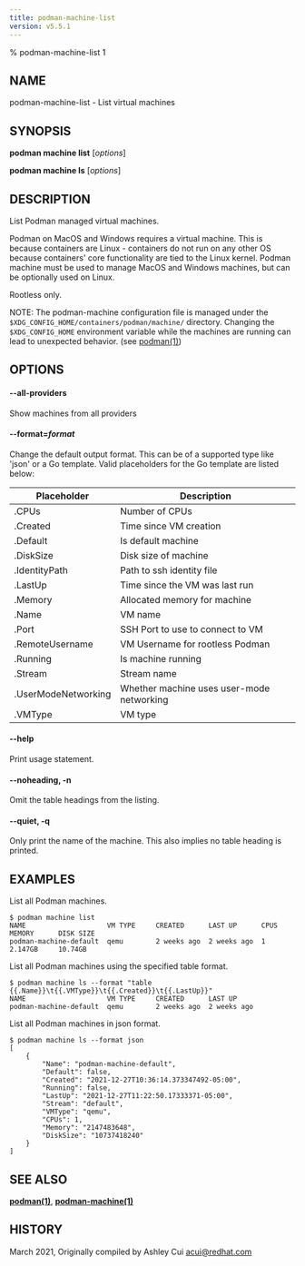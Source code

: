 ```yaml
---
title: podman-machine-list
version: v5.5.1
---
```


% podman-machine-list 1

## NAME
podman\-machine\-list - List virtual machines

## SYNOPSIS
**podman machine list** [*options*]

**podman machine ls** [*options*]

## DESCRIPTION

List Podman managed virtual machines.

Podman on MacOS and Windows requires a virtual machine. This is because containers are Linux -
containers do not run on any other OS because containers' core functionality are
tied to the Linux kernel. Podman machine must be used to manage MacOS and Windows machines,
but can be optionally used on Linux.

Rootless only.

NOTE: The podman-machine configuration file is managed under the
`$XDG_CONFIG_HOME/containers/podman/machine/` directory. Changing the `$XDG_CONFIG_HOME`
environment variable while the machines are running can lead to unexpected behavior.
(see [podman(1)](podman.1.md))

## OPTIONS

#### **--all-providers**

Show machines from all providers

#### **--format**=*format*

Change the default output format.  This can be of a supported type like 'json'
or a Go template.
Valid placeholders for the Go template are listed below:

| **Placeholder**     | **Description**                           |
| ------------------- | ----------------------------------------- |
| .CPUs               | Number of CPUs                            |
| .Created            | Time since VM creation                    |
| .Default            | Is default machine                        |
| .DiskSize           | Disk size of machine                      |
| .IdentityPath       | Path to ssh identity file                 |
| .LastUp             | Time since the VM was last run            |
| .Memory             | Allocated memory for machine              |
| .Name               | VM name                                   |
| .Port               | SSH Port to use to connect to VM          |
| .RemoteUsername     | VM Username for rootless Podman           |
| .Running            | Is machine running                        |
| .Stream             | Stream name                               |
| .UserModeNetworking | Whether machine uses user-mode networking |
| .VMType             | VM type                                   |

#### **--help**

Print usage statement.


[//]: # (BEGIN included file options/noheading.md)
#### **--noheading**, **-n**

Omit the table headings from the listing.

[//]: # (END   included file options/noheading.md)

#### **--quiet**, **-q**

Only print the name of the machine. This also implies no table heading
is printed.

## EXAMPLES

List all Podman machines.
```
$ podman machine list
NAME                    VM TYPE     CREATED      LAST UP      CPUS        MEMORY      DISK SIZE
podman-machine-default  qemu        2 weeks ago  2 weeks ago  1           2.147GB     10.74GB
```

List all Podman machines using the specified table format.
```
$ podman machine ls --format "table {{.Name}}\t{{.VMType}}\t{{.Created}}\t{{.LastUp}}"
NAME                    VM TYPE     CREATED      LAST UP
podman-machine-default  qemu        2 weeks ago  2 weeks ago
```

List all Podman machines in json format.
```
$ podman machine ls --format json
[
    {
        "Name": "podman-machine-default",
        "Default": false,
        "Created": "2021-12-27T10:36:14.373347492-05:00",
        "Running": false,
        "LastUp": "2021-12-27T11:22:50.17333371-05:00",
        "Stream": "default",
        "VMType": "qemu",
        "CPUs": 1,
        "Memory": "2147483648",
        "DiskSize": "10737418240"
    }
]
```

## SEE ALSO
**[podman(1)](podman.1.md)**, **[podman-machine(1)](podman-machine.1.md)**

## HISTORY
March 2021, Originally compiled by Ashley Cui <acui@redhat.com>
